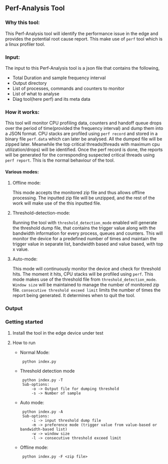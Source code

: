 ## Perf-Analysis Tool

### Why this tool:
   This Perf-Analysis tool will identify the performance issue in the edge and provides the potential root cause report. This make use of `perf` tool which is a linux profiler tool.
   
### Input:

   The input to this Perf-Analysis tool is a json file that contains the following,
   
   - Total Duration and sample frequency interval
   - Output directory
   - List of processes, commands and counters to monitor
   - List of what to analyse
   - Diag tool(here perf) and its meta data

### How it works:
  This tool will monitor CPU profiling data, counters and handoff queue drops over the period of time(provided the frequency interval) and dump them into a JSON format. CPU stacks are profiled using `perf record` and stored in a binary file `perf.data` which can later be analysed. All the dumped file will be zipped later. Meanwhile the top critical threads(threads with maximum cpu utilization/drops) will be identified. Once the perf record is done, the reports will be generated for the corresponding suspected critical threads using  `perf report`. This is the normal behaviour of the tool.


#### Various modes:

1. Offline mode:

    This mode accepts the monitored zip file and thus allows offline processing. The inputted zip file will be unzipped, and the rest of the work will make use of the this inputted file.

1. Threshold-detection-mode:

    Running the tool with `threshold_detection_mode` enabled will generate the threshold dump file, that contains the trigger value along with the bandwidth information for every process, queues and counters. This will monitor the device for a predefined number of times and maintain the trigger value in separate list, bandwidth based and value based, with top x value.
 
1. Auto-mode:
 
   This mode will continuously monitor the device and check for threshold hits. The moment it hits, CPU stacks will be profiled using `perf`. This mode makes use of the threshold file from `threshold_detection_mode`. `Window size` will be maintained to manage the number of monitored zip file. `consecutive threshold exceed limit` limits the number of times the report being generated. It determines when to quit the tool.


### Output

### Getting started
1. Install the tool in the edge device under test
1. How to run 
  
   - Normal Mode:
   
          python index.py
          
   - Threshold detection mode
   
          python index.py -T
          Sub-options:
              -o -> Output file for dumping threshold
              -s -> Number of sample
   - Auto mode:
   
          python index.py -A
          Sub-options:
              -i -> input threshold dump file
              -m -> preference mode (trigger value from value-based or bandwidth-based list)
              -w -> window size
              -l -> consecutive threshold exceed limit
              
   - Offline mode:
   
          python index.py -F <zip file>
              
